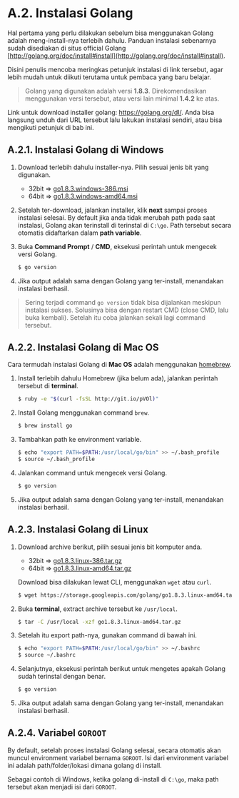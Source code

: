 # A.2. Instalasi Golang

Hal pertama yang perlu dilakukan sebelum bisa menggunakan Golang adalah meng-install-nya terlebih dahulu. Panduan instalasi sebenarnya sudah disediakan di situs official Golang [http://golang.org/doc/install#install](http://golang.org/doc/install#install).

Disini penulis mencoba meringkas petunjuk instalasi di link tersebut, agar lebih mudah untuk diikuti terutama untuk pembaca yang baru belajar.

> Golang yang digunakan adalah versi **1.8.3**. Direkomendasikan menggunakan versi tersebut, atau versi lain minimal **1.4.2** ke atas.

Link untuk download installer golang: https://golang.org/dl/. Anda bisa langsung unduh dari URL tersebut lalu lakukan instalasi sendiri, atau bisa mengikuti petunjuk di bab ini.

## A.2.1. Instalasi Golang di Windows

 1. Download terlebih dahulu installer-nya. Pilih sesuai jenis bit yang digunakan.

    - 32bit => [go1.8.3.windows-386.msi](https://storage.googleapis.com/golang/go1.8.3.windows-386.msi)
    - 64bit => [go1.8.3.windows-amd64.msi](https://storage.googleapis.com/golang/go1.8.3.windows-amd64.msi)

 2. Setelah ter-download, jalankan installer, klik **next** sampai proses instalasi selesai. By default jika anda tidak merubah path pada saat instalasi, Golang akan terinstall di terinstal di `C:\go`. Path tersebut secara otomatis didaftarkan dalam **path variable**.

 3. Buka **Command Prompt** / **CMD**, eksekusi perintah untuk mengecek versi Golang.

    ```bash
    $ go version
    ```

 4. Jika output adalah sama dengan Golang yang ter-install, menandakan instalasi berhasil.

> Sering terjadi command `go version` tidak bisa dijalankan meskipun instalasi sukses. Solusinya bisa dengan restart CMD (close CMD, lalu buka kembali). Setelah itu coba jalankan sekali lagi command tersebut.

## A.2.2. Instalasi Golang di Mac OS

Cara termudah instalasi Golang di **Mac OS** adalah menggunakan [homebrew](http://brew.sh/).

 1. Install terlebih dahulu Homebrew (jika belum ada), jalankan perintah tersebut di **terminal**.

    ```bash
    $ ruby -e "$(curl -fsSL http://git.io/pVOl)"
    ```

 2. Install Golang menggunakan command `brew`.

    ```bash
    $ brew install go
    ```

 3. Tambahkan path ke environment variable.

    ```bash
    $ echo "export PATH=$PATH:/usr/local/go/bin" >> ~/.bash_profile
    $ source ~/.bash_profile
    ```

 4. Jalankan command untuk mengecek versi Golang.

    ```bash
    $ go version
    ```

 5. Jika output adalah sama dengan Golang yang ter-install, menandakan instalasi berhasil.

## A.2.3. Instalasi Golang di Linux

 1. Download archive berikut, pilih sesuai jenis bit komputer anda.

     - 32bit => [go1.8.3.linux-386.tar.gz](https://storage.googleapis.com/golang/go1.8.3.linux-386.tar.gz)
     - 64bit => [go1.8.3.linux-amd64.tar.gz](https://storage.googleapis.com/golang/go1.8.3.linux-amd64.tar.gz)

    Download bisa dilakukan lewat CLI, menggunakan `wget` atau `curl`.

    ```bash
    $ wget https://storage.googleapis.com/golang/go1.8.3.linux-amd64.tar.gz
    ```

 2. Buka **terminal**, extract archive tersebut ke `/usr/local`.

    ```bash
    $ tar -C /usr/local -xzf go1.8.3.linux-amd64.tar.gz
    ```

 3. Setelah itu export path-nya, gunakan command di bawah ini.

    ```bash
    $ echo "export PATH=$PATH:/usr/local/go/bin" >> ~/.bashrc
    $ source ~/.bashrc
    ```

 4. Selanjutnya, eksekusi perintah berikut untuk mengetes apakah Golang sudah terinstal dengan benar.

    ```bash
    $ go version
    ```

 5. Jika output adalah sama dengan Golang yang ter-install, menandakan instalasi berhasil.

## A.2.4. Variabel `GOROOT`

By default, setelah proses instalasi Golang selesai, secara otomatis akan muncul environment variabel bernama `GOROOT`. Isi dari environment variabel ini adalah path/folder/lokasi dimana golang di install.

Sebagai contoh di Windows, ketika golang di-install di `C:\go`, maka path tersebut akan menjadi isi dari `GOROOT`.
